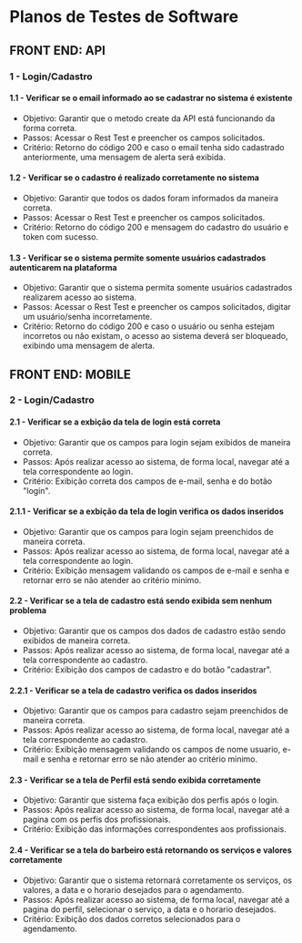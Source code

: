 # Planos de Testes de Software

## FRONT END: API

### 1 - Login/Cadastro

#### **1.1 - Verificar se o email informado ao se cadastrar no sistema é existente**

- Objetivo: Garantir que o metodo create da API está funcionando da forma correta.
- Passos: Acessar o Rest Test e preencher os campos solicitados.
- Critério: Retorno do código 200 e caso o email tenha sido cadastrado anteriormente, uma mensagem de alerta será exibida.

#### **1.2 - Verificar se o cadastro é realizado corretamente no sistema**

- Objetivo: Garantir que todos os dados foram informados da maneira correta.
- Passos: Acessar o Rest Test e preencher os campos solicitados.
- Critério: Retorno do código 200 e mensagem do cadastro do usuário e token com sucesso.

#### **1.3 - Verificar se o  sistema permite somente usuários cadastrados autenticarem na plataforma**

- Objetivo: Garantir que o sistema permita somente usuários cadastrados realizarem acesso ao sistema.
- Passos: Acessar o Rest Test e preencher os campos solicitados, digitar um usuário/senha incorretamente.
- Critério: Retorno do código 200 e caso o usuário ou senha estejam incorretos ou não existam, o acesso ao sistema deverá ser bloqueado, exibindo uma mensagem de alerta.

## FRONT END: MOBILE

### 2 - Login/Cadastro

#### **2.1 - Verificar se a exbição da tela de login está correta**

- Objetivo: Garantir que os campos para login sejam exibidos de maneira correta.
- Passos: Após realizar acesso ao sistema, de forma local, navegar até a tela correspondente ao login.
- Critério: Exibição correta dos campos de e-mail, senha e do botão "login".

#### **2.1.1 - Verificar se a exbição da tela de login verifica os dados inseridos**

- Objetivo: Garantir que os campos para login sejam preenchidos de maneira correta.
- Passos: Após realizar acesso ao sistema, de forma local, navegar até a tela correspondente ao login.
- Critério: Exibição mensagem validando os campos de e-mail e senha e retornar erro se não atender ao critério minimo.

#### **2.2 - Verificar se a tela de cadastro está sendo exibida sem nenhum problema**

- Objetivo: Garantir que os campos dos dados de cadastro estão sendo exibidos de maneira correta.
- Passos: Após realizar acesso ao sistema, de forma local, navegar até a tela correspondente ao cadastro.
- Critério: Exibição dos campos de cadastro e do botão "cadastrar".

#### **2.2.1 - Verificar se a tela de cadastro verifica os dados inseridos**

- Objetivo: Garantir que os campos para cadastro sejam preenchidos de maneira correta.
- Passos: Após realizar acesso ao sistema, de forma local, navegar até a tela correspondente ao cadastro.
- Critério: Exibição mensagem validando os campos de nome usuario, e-mail e senha e retornar erro se não atender ao critério minimo.

#### **2.3 - Verificar se a tela de Perfil está sendo exibida corretamente**

- Objetivo: Garantir que sistema faça exibição dos perfis após o login.
- Passos: Após realizar acesso ao sistema, de forma local, navegar até a pagina com os perfis dos profissionais.
- Critério: Exibição das informações correspondentes aos profissionais.

#### **2.4 - Verificar se a tela do barbeiro está retornando os serviços e valores corretamente**

- Objetivo: Garantir que o sistema retornará corretamente os serviços, os valores, a data e o horario desejados para o agendamento.
- Passos: Após realizar acesso ao sistema, de forma local, navegar até a pagina do perfil, selecionar o serviço, a data e o horario desejados.
- Critério: Exibição dos dados corretos selecionados para o agendamento.


